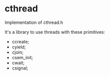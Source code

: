 # cthread
Implementation of cthread.h

It's a library to use threads with these primitives:
  - ccreate;
  - cyield;
  - cjoin;
  - csem_init;
  - cwait;
  - csignal;

